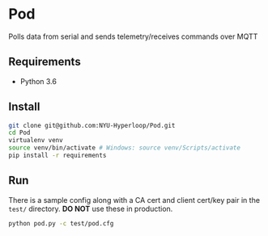 # Pod
Polls data from serial and sends telemetry/receives commands over MQTT

## Requirements
* Python 3.6

## Install
```bash
git clone git@github.com:NYU-Hyperloop/Pod.git
cd Pod
virtualenv venv
source venv/bin/activate # Windows: source venv/Scripts/activate
pip install -r requirements
```

## Run
There is a sample config along with a CA cert and client cert/key pair in the `test/` directory. **DO NOT** use these in production.

```bash
python pod.py -c test/pod.cfg
```
